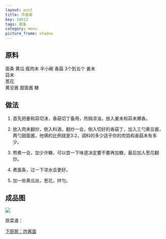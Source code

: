 ```yaml
---
layout: post
title: 炸酱面
key: 10013
tags: 面条
category: menu
picture_frame: shadow
---
```


## 原料

面条
黄瓜
瘦肉末 半小碗
香菇 3个到五个
姜末	
蒜末	
葱花	
黄豆酱	
甜面酱	
糖
<!--more-->

## 做法

1. 首先把姜和蒜切沫，香菇切丁备用，热锅凉油，放入姜末和蒜末爆香。

2. 放入肉末翻炒，倒入料酒，翻炒一会，倒入切好的香菇丁，加入三勺黄豆酱，两勺甜面酱，他俩的比例就是3:2，调料的多少适乎你的肉馅和香菇末有多少。

3. 熬煮一会，加少许糖，可以尝一下味道决定要不要再加糖，最后加入葱花翻炒。

4. 煮面条，过一下凉水会更好。

5. 加一些黄瓜丝，葱花，拌匀。


## 成品图

![](https://s3-us-west-1.amazonaws.com/menchi.xyz/%E7%82%B8%E9%85%B1%E9%9D%A2.jpg)

原菜谱：

[下厨房：炸酱面](https://www.xiachufang.com/category/1000038/)